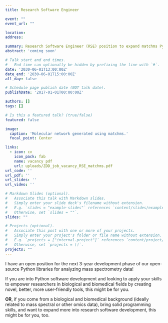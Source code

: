 ```yaml
---
title: Research Software Engineer

event: ""
event_url: ""

location:
address:

summary: Research Software Engineer (RSE) position to expand matchms Python ecosystem.
abstract: 'coming soon'

# Talk start and end times.
#   End time can optionally be hidden by prefixing the line with `#`.
date: '2030-06-01T13:00:00Z'
date_end: '2030-06-01T15:00:00Z'
all_day: false

# Schedule page publish date (NOT talk date).
publishDate: '2017-01-01T00:00:00Z'

authors: []
tags: []

# Is this a featured talk? (true/false)
featured: false

image:
  caption: 'Molecular network generated using matchms.'
  focal_point: Center

links:
  - icon: cv
    icon_pack: fab
    name: vacancy pdf
    url: uploads/ZDD_job_vacancy_RSE_matchms.pdf
url_code: ''
url_pdf: ''
url_slides: ''
url_video: ''

# Markdown Slides (optional).
#   Associate this talk with Markdown slides.
#   Simply enter your slide deck's filename without extension.
#   E.g. `slides = "example-slides"` references `content/slides/example-slides.md`.
#   Otherwise, set `slides = ""`.
slides: ""

# Projects (optional).
#   Associate this post with one or more of your projects.
#   Simply enter your project's folder or file name without extension.
#   E.g. `projects = ["internal-project"]` references `content/project/deep-learning/index.md`.
#   Otherwise, set `projects = []`.
projects: ""
---
```


I have an open position for the next 3-year development phase of our open-source Python libraries for analyzing mass spectrometry data!

If you are into Python software development and looking to apply your skills to empower researchers in biological and biomedical fields by creating novel, better, more user-friendly tools, this might be for you.

**OR**, if you come from a biological and biomedical background (ideally related to mass spectral or other omics data), bring solid programming skills, and want to expand more into research software development, this might be for you, too. 

